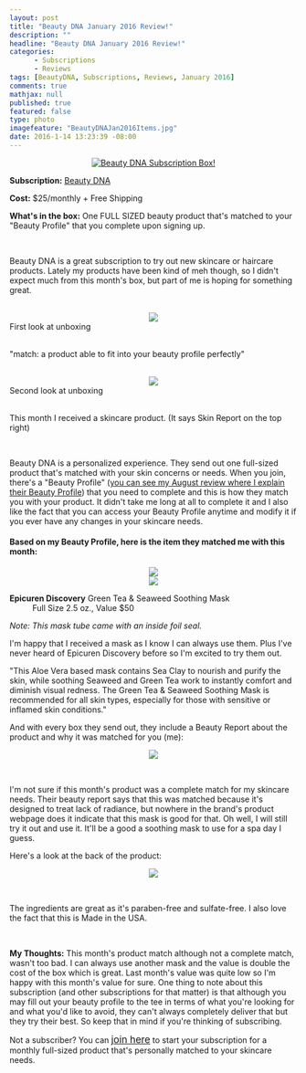```yaml
---
layout: post
title: "Beauty DNA January 2016 Review!"
description: ""
headline: "Beauty DNA January 2016 Review!"
categories: 
      - Subscriptions
      - Reviews
tags: [BeautyDNA, Subscriptions, Reviews, January 2016]
comments: true
mathjax: null
published: true
featured: false
type: photo
imagefeature: "BeautyDNAJan2016Items.jpg"
date: 2016-1-14 13:23:39 -08:00
---
```


<center><a href="https://www.beautydna.com/" target="_blank">
<img src="/images/BeautyDNAJan2016Box.jpg" border="0" style="border:none;max-width:100%;" alt="Beauty DNA Subscription Box!" />
</a></center>

<p><b>Subscription:</b> <a href="https://www.beautydna.com/" target="_blank">Beauty DNA</a></p>
<p><b>Cost:</b> $25/monthly + Free Shipping</p>
<p><b>What's in the box:</b> One FULL SIZED beauty product that's matched to your "Beauty Profile" that you complete upon signing up.</p>
<br>

<p>Beauty DNA is a great subscription to try out new skincare or haircare products. Lately my products have been kind of meh though, so I didn't expect much from this month's box, but part of me is hoping for something great.</p>
<br>

<center><img src='/images/BeautyDNAJan2016OpenBox.jpg'></center>
<figcaption>First look at unboxing</figcaption> 

<br>

<p>"match: a product able to fit into your beauty profile perfectly"</p>

<br>

<center><img src='/images/BeautyDNAJan2016OpenBox2.jpg'></center>
<figcaption>Second look at unboxing</figcaption>

<br>

<p>This month I received a skincare product. (It says Skin Report on the top right)</p>

<br>

<p>Beauty DNA is a personalized experience. They send out one full-sized product that's matched with your skin concerns or needs. When you join, there's a "Beauty Profile" (<a href="http://whatsupmailbox.com/subscriptions/Beauty-DNA-August-2015-Review/" target="_blank">you can see my August review where I explain their Beauty Profile</a>) that you need to complete and this is how they match you with your product. It didn't take me long at all to complete it and I also like the fact that you can access your Beauty Profile anytime and modify it if you ever have any changes in your skincare needs.</p>

<H4>Based on my Beauty Profile, here is the item they matched me with this month:</H4>

<center><img src='/images/BeautyDNAJan2016Item.jpg'></center>

<center><img src='/images/BeautyDNAJan2016EpicurenMask.jpg'></center>

<DL>
<DT><b>Epicuren Discovery</b> Green Tea & Seaweed Soothing Mask</DT>
<DD>Full Size 2.5 oz., Value $50</DD>
</DL>

<p><i>Note: This mask tube came with an inside foil seal.</i></p>

<p>I'm happy that I received a mask as I know I can always use them. Plus I've never heard of Epicuren Discovery before so I'm excited to try them out.</p>

<p>"This Aloe Vera based mask contains Sea Clay to nourish and purify the skin, while soothing Seaweed and Green Tea work to instantly comfort and diminish visual redness. The Green Tea & Seaweed Soothing Mask is recommended for all skin types, especially for those with sensitive or inflamed skin conditions."</p>

<p>And with every box they send out, they include a Beauty Report about the product and why it was matched for you (me):</p>
<p><center><img src='/images/BeautyDNAJan2016Info.jpg'></center></p>

<br>

<p>I'm not sure if this month's product was a complete match for my skincare needs. Their beauty report says that this was matched because it's designed to treat lack of radiance, but nowhere in the brand's product webpage does it indicate that this mask is good for that. Oh well, I will still try it out and use it. It'll be a good a soothing mask to use for a spa day I guess.</p>

<p>Here's a look at the back of the product:</p>
<p><center><img src='/images/BeautyDNAJan2016EpicurenMask2.jpg'></center></p>
<br>

<p>The ingredients are great as it's paraben-free and sulfate-free. I also love the fact that this is Made in the USA.</p>
<br>

<p><i class="icon-exclamation-sign"></i><b> My Thoughts:</b> This month's product match although not a complete match, wasn't too bad. I can always use another mask and the value is double the cost of the box which is great. Last month's value was quite low so I'm happy with this month's value for sure. One thing to note about this subscription (and other subscriptions for that matter) is that although you may fill out your beauty profile to the tee in terms of what you're looking for and what you'd like to avoid, they can't always completely deliver that but they try their best. So keep that in mind if you're thinking of subscribing.</p>

<p>Not a subscriber? You can <a href="https://www.beautydna.com/"><big>join here</big></a> to start your subscription for a monthly full-sized product that's personally matched to your skincare needs.</p>
<br>
